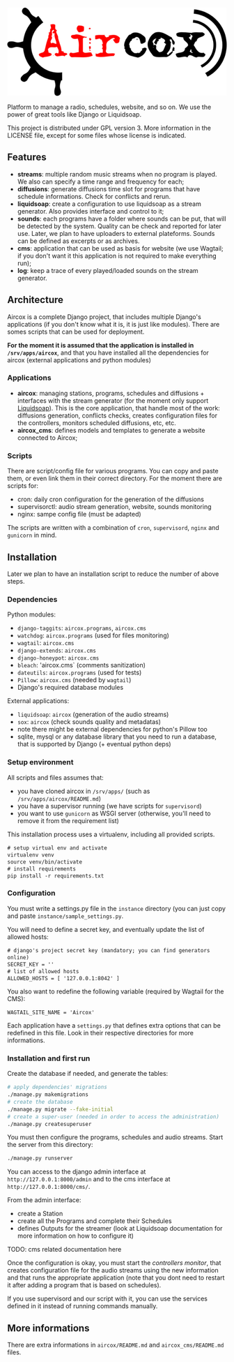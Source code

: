 ![](/data/logo.png)

Platform to manage a radio, schedules, website, and so on. We use the power of great tools like Django or Liquidsoap.

This project is distributed under GPL version 3. More information in the LICENSE file, except for some files whose license is indicated.


## Features
* **streams**: multiple random music streams when no program is played. We also can specify a time range and frequency for each;
* **diffusions**: generate diffusions time slot for programs that have schedule informations. Check for conflicts and rerun.
* **liquidsoap**: create a configuration to use liquidsoap as a stream generator. Also provides interface and control to it;
* **sounds**: each programs have a folder where sounds can be put, that will be detected by the system. Quality can be check and reported for later use. Later, we plan to have uploaders to external plateforms. Sounds can be defined as excerpts or as archives.
* **cms**: application that can be used as basis for website (we use Wagtail; if you don't want it this application is not required to make everything run);
* **log**: keep a trace of every played/loaded sounds on the stream generator.


## Architecture
Aircox is a complete Django project, that includes multiple Django's applications (if you don't know what it is, it is just like modules). There are somes scripts that can be used for deployment.

**For the moment it is assumed that the application is installed in `/srv/apps/aircox`**, and that you have installed all the dependencies for aircox (external applications and python modules)

### Applications
* **aircox**: managing stations, programs, schedules and diffusions + interfaces with the stream generator (for the moment only support [Liquidsoap](http://liquidsoap.fm/)). This is the core application, that handle most of the work: diffusions generation, conflicts checks, creates configuration files for the controllers, monitors scheduled diffusions, etc, etc.
* **aircox_cms**: defines models and templates to generate a website connected to Aircox;

### Scripts
There are script/config file for various programs. You can copy and paste them,
or even link them in their correct directory. For the moment there are scripts
for:

* cron: daily cron configuration for the generation of the diffusions
* supervisorctl: audio stream generation, website, sounds monitoring
* nginx: sampe config file (must be adapted)

The scripts are written with  a combination of `cron`, `supervisord`, `nginx`
and `gunicorn` in mind.


## Installation
Later we plan to have an installation script to reduce the number of above steps.

### Dependencies
Python modules:
* `django-taggits`: `aircox.programs`, `aircox.cms`
* `watchdog`: `aircox.programs` (used for files monitoring)
* `wagtail`: `aircox.cms`
* `django-extends`: `aircox.cms`
* `django-honeypot`: `aircox.cms`
* `bleach`: 'aircox.cms` (comments sanitization)
* `dateutils`: `aircox.programs` (used for tests)
* `Pillow`: `aircox.cms` (needed by `wagtail`)
* Django's required database modules

External applications:
* `liquidsoap`: `aircox` (generation of the audio streams)
* `sox`: `aircox` (check sounds quality and metadatas)
* note there might be external dependencies for python's Pillow too
* sqlite, mysql or any database library that you need to run a database, that is supported by Django (+ eventual python deps)

### Setup environment
All scripts and files assumes that:
- you have cloned aircox in `/srv/apps/` (such as `/srv/apps/aircox/README.md`)
- you have a supervisor running (we have scripts for `supervisord`)
- you want to use `gunicorn` as WSGI server (otherwise, you'll need to remove it from the requirement list)

This installation process uses a virtualenv, including all provided scripts.

```
# setup virtual env and activate
virtualenv venv
source venv/bin/activate
# install requirements
pip install -r requirements.txt
```

### Configuration
You must write a settings.py file in the `instance` directory (you can just
copy and paste `instance/sample_settings.py`.

You will need to define a secret key, and eventually update the list of allowed hosts:

```
# django's project secret key (mandatory; you can find generators online)
SECRET_KEY = ''
# list of allowed hosts
ALLOWED_HOSTS = [ '127.0.0.1:8042' ]
```

You also want to redefine the following variable (required by Wagtail for the CMS):

```
WAGTAIL_SITE_NAME = 'Aircox'
```

Each application have a `settings.py` that defines extra options that can be redefined in this file. Look in their respective directories for more informations.


### Installation and first run
Create the database if needed, and generate the tables:

```bash
# apply dependencies' migrations
./manage.py makemigrations
# create the database
./manage.py migrate --fake-initial
# create a super-user (needed in order to access the administration)
./manage.py createsuperuser
```

You must then configure the programs, schedules and audio streams. Start the
server from this directory:

```bash
./manage.py runserver
```

You can access to the django admin interface at `http://127.0.0.1:8000/admin`
and to the cms interface at `http://127.0.0.1:8000/cms/`.

From the admin interface:
* create a Station
* create all the Programs and complete their Schedules
* defines Outputs for the streamer (look at Liquidsoap documentation for
  more information on how to configure it)

TODO: cms related documentation here

Once the configuration is okay, you must start the *controllers monitor*,
that creates configuration file for the audio streams using the new information
and that runs the appropriate application (note that you dont need to restart it
after adding a program that is based on schedules).

If you use supervisord and our script with it, you can use the services defined
in it instead of running commands manually.

## More informations
There are extra informations in `aircox/README.md` and `aircox_cms/README.md` files.

